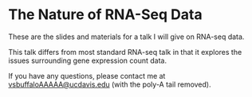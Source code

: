 # The Nature of RNA-Seq Data

These are the slides and materials for a talk I will give on RNA-seq
data.

This talk differs from most standard RNA-seq talk in that it explores
the issues surrounding gene expression count data.

If you have any questions, please contact me at
vsbuffaloAAAAA@ucdavis.edu (with the poly-A tail removed).
